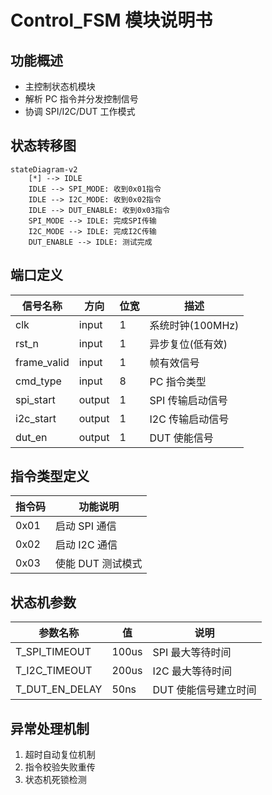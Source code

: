 # Control_FSM 模块说明书

## 功能概述

- 主控制状态机模块
- 解析 PC 指令并分发控制信号
- 协调 SPI/I2C/DUT 工作模式

## 状态转移图

```mermaid
stateDiagram-v2
    [*] --> IDLE
    IDLE --> SPI_MODE: 收到0x01指令
    IDLE --> I2C_MODE: 收到0x02指令
    IDLE --> DUT_ENABLE: 收到0x03指令
    SPI_MODE --> IDLE: 完成SPI传输
    I2C_MODE --> IDLE: 完成I2C传输
    DUT_ENABLE --> IDLE: 测试完成
```

## 端口定义

| 信号名称    | 方向   | 位宽 | 描述             |
| ----------- | ------ | ---- | ---------------- |
| clk         | input  | 1    | 系统时钟(100MHz) |
| rst_n       | input  | 1    | 异步复位(低有效) |
| frame_valid | input  | 1    | 帧有效信号       |
| cmd_type    | input  | 8    | PC 指令类型      |
| spi_start   | output | 1    | SPI 传输启动信号 |
| i2c_start   | output | 1    | I2C 传输启动信号 |
| dut_en      | output | 1    | DUT 使能信号     |

## 指令类型定义

| 指令码 | 功能说明          |
| ------ | ----------------- |
| 0x01   | 启动 SPI 通信     |
| 0x02   | 启动 I2C 通信     |
| 0x03   | 使能 DUT 测试模式 |

## 状态机参数

| 参数名称       | 值    | 说明                 |
| -------------- | ----- | -------------------- |
| T_SPI_TIMEOUT  | 100us | SPI 最大等待时间     |
| T_I2C_TIMEOUT  | 200us | I2C 最大等待时间     |
| T_DUT_EN_DELAY | 50ns  | DUT 使能信号建立时间 |

## 异常处理机制

1. 超时自动复位机制
2. 指令校验失败重传
3. 状态机死锁检测
